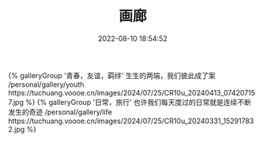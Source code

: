 ﻿---
title: 画廊
date: 2022-08-10 18:54:52
comments: false
aside: false
---
<div class="gallery-group-main">
{% galleryGroup '青春，友谊，羁绊' 生生的两端，我们彼此成了案 /personal/gallery/youth https://tuchuang.voooe.cn/images/2024/07/25/CR10u_20240413_074207157.jpg %}
{% galleryGroup '日常，旅行' 也许我们每天度过的日常就是连续不断发生的奇迹 /personal/gallery/life https://tuchuang.voooe.cn/images/2024/07/25/CR10u_20240331_152917832.jpg %}
</div>
